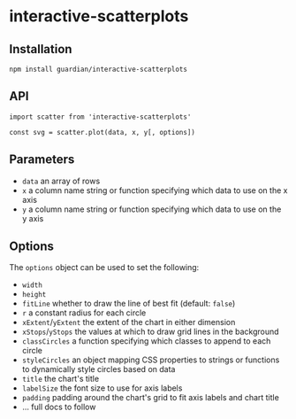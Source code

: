 # interactive-scatterplots

## Installation

```
npm install guardian/interactive-scatterplots
```

## API

```
import scatter from 'interactive-scatterplots'

const svg = scatter.plot(data, x, y[, options])
```

## Parameters

* `data` an array of rows
* `x` a column name string or function specifying which data to use on the x axis
* `y` a column name string or function specifying which data to use on the y axis

## Options

The `options` object can be used to set the following:

* `width`
* `height`
* `fitLine` whether to draw the line of best fit (default: `false`)
* `r` a constant radius for each circle
* `xExtent`/`yExtent` the extent of the chart in either dimension
* `xStops`/`yStops` the values at which to draw grid lines in the background
* `classCircles` a function specifying which classes to append to each circle
* `styleCircles` an object mapping CSS properties to strings or functions to dynamically style circles based on data
* `title` the chart's title
* `labelSize` the font size to use for axis labels
* `padding` padding around the chart's grid to fit axis labels and chart title
* ... full docs to follow
